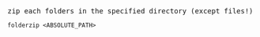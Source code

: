 <samp>

zip each folders in the specified directory (except files!)

```batch
folderzip <ABSOLUTE_PATH>
```

</samp>

